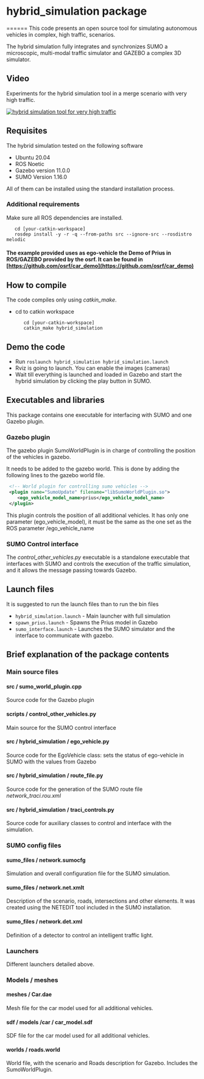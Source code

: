 # hybrid_simulation package

======
 This code presents an open source tool for simulating autonomous vehicles in complex, high traffic, scenarios.

 The hybrid simulation fully integrates and synchronizes SUMO a microscopic, multi-modal traffic simulator and GAZEBO a complex 3D simulator.

## Video

Experiments for the hybrid simulation tool in a merge scenario with very high traffic.

[![hybrid simulation tool for very high traffic](http://img.youtube.com/vi/Xx5OmV86CsM/0.jpg)](https://youtu.be/Xx5OmV86CsM)

## Requisites

The hybrid simulation tested on the following software

* Ubuntu 20.04
* ROS Noetic
* Gazebo version 11.0.0
* SUMO Version 1.16.0

All of them can be installed using the standard installation process.

### Additional requirements

Make sure all ROS dependencies are installed.

   ```console
      cd [your-catkin-workspace]
      rosdep install -y -r -q --from-paths src --ignore-src --rosdistro melodic
   ```

#### The example provided uses as ego-vehicle the Demo of Prius in ROS/GAZEBO provided by the osrf.  It can be found in [https://github.com/osrf/car_demo](https://github.com/osrf/car_demo)

## How to compile

The code compiles only using *catkin_make*.

* cd to catkin workspace

   ```console
      cd [your-catkin-workspace]
      catkin_make hybrid_simulation
   ```

## Demo the code

* Run `roslaunch hybrid_simulation hybrid_simulation.launch`
* Rviz is going to launch. You can enable the images (cameras)
* Wait till everything is launched and loaded in Gazebo and start the hybrid simulation by clicking the play button in SUMO.

## Executables and libraries

This package contains one executable for interfacing with SUMO and one Gazebo plugin.

### Gazebo plugin

The gazebo plugin SumoWorldPlugin is in charge of controlling the position of the vehicles in gazebo.

It needs to be added to the gazebo world. This is done by adding the following lines to the gazebo world file.

```xml
 <!-- World plugin for controlling sumo vehicles -->
 <plugin name="SumoUpdate" filename="libSumoWorldPlugin.so">
    <ego_vehicle_model_name>prius</ego_vehicle_model_name>
 </plugin>
```

This plugin controls the position of all additional vehicles. It has only one  parameter (ego_vehicle_model), it must be the same as the one set as the ROS parameter /ego_vehicle_name

### SUMO Control interface

The *control_other_vehicles.py* executable is a standalone executable that interfaces with SUMO and controls the execution of the traffic simulation, and it allows the message passing towards Gazebo.

## Launch files

It is suggested to run the launch files than to run the bin files

* `hybrid_simulation.launch`  - Main launcher with full simulation
* `spawn_prius.launch`        - Spawns the Prius model in Gazebo
* `sumo_interface.launch`     - Launches the SUMO simulator and the interface to communicate with gazebo.

## Brief explanation of the package contents

### Main source files

#### src / sumo_world_plugin.cpp

Source code for the Gazebo plugin

#### scripts / control_other_vehicles.py

Main source for the SUMO control interface

#### src / hybrid_simulation / ego_vehicle.py

Source code for the EgoVehicle class: sets the status of ego-vehicle in SUMO with the values from Gazebo

#### src / hybrid_simulation / route_file.py

Source code for the generation of the SUMO route file *network_traci.rou.xml*

#### src / hybrid_simulation / traci_controls.py

Source code for auxiliary classes to control and interface with the simulation.

### SUMO config files

#### sumo_files / network.sumocfg

Simulation and overall configuration file for the SUMO simulation.

#### sumo_files / network.net.xmlt  

Description of the scenario, roads, intersections and other elements. It was created using the NETEDIT tool included in the SUMO installation.

#### sumo_files / network.det.xml

Definition of a detector to control an intelligent traffic light.

### Launchers

Different launchers detailed above.

### Models / meshes

#### meshes / Car.dae

Mesh file for the car model used for all additional vehicles.

#### sdf / models /car / car_model.sdf

SDF file for the car model used for all additional vehicles.

#### worlds / roads.world

World file, with the scenario and Roads description for Gazebo. Includes the SumoWorldPlugin.
